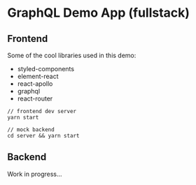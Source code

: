 # GraphQL Demo App (fullstack)

## Frontend
Some of the cool libraries used in this demo:

- styled-components
- element-react
- react-apollo
- graphql
- react-router

```
// frontend dev server
yarn start

// mock backend 
cd server && yarn start
```


## Backend
Work in progress...